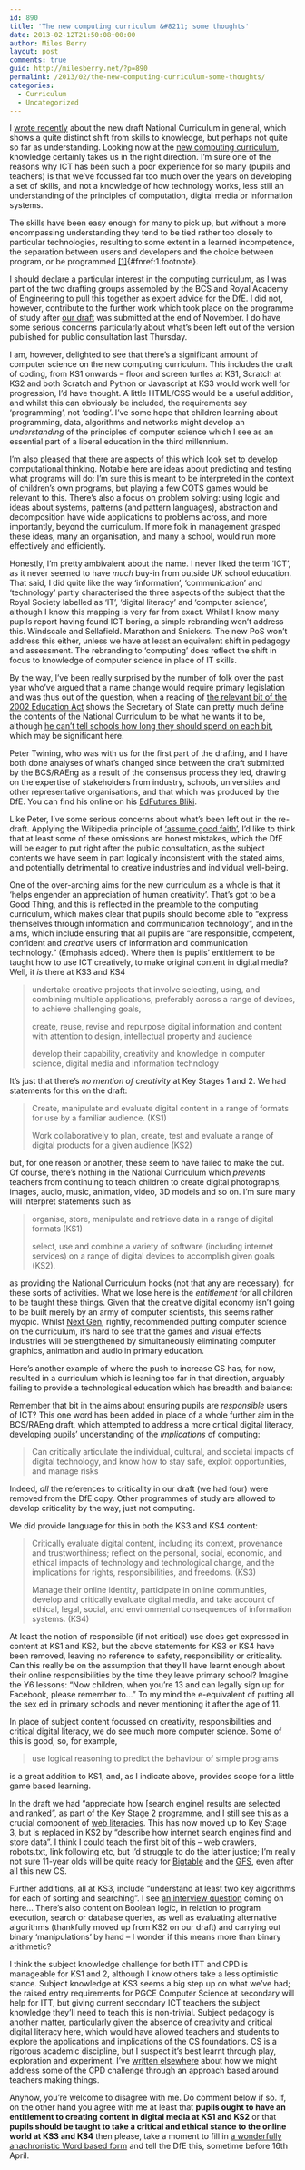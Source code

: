 ```yaml
---
id: 890
title: 'The new computing curriculum &#8211; some thoughts'
date: 2013-02-12T21:50:08+00:00
author: Miles Berry
layout: post 
comments: true
guid: http://milesberry.net/?p=890
permalink: /2013/02/the-new-computing-curriculum-some-thoughts/
categories:
  - Curriculum
  - Uncategorized
---
```

I [wrote recently](http://milesberry.net/2013/02/my-first-reactions-to-the-new-national-curriculum/) about the new draft National Curriculum in general, which shows a quite distinct shift from skills to knowledge, but perhaps not quite so far as understanding. Looking now at the [new computing curriculum](https://media.education.gov.uk/assets/files/pdf/c/computing%2004-02-13_001.pdf), knowledge certainly takes us in the right direction. I’m sure one of the reasons why ICT has been such a poor experience for so many (pupils and teachers) is that we’ve focussed far too much over the years on developing a set of skills, and not a knowledge of how technology works, less still an understanding of the principles of computation, digital media or information systems.

The skills have been easy enough for many to pick up, but without a more encompassing understanding they tend to be tied rather too closely to particular technologies, resulting to some extent in a learned incompetence, the separation between users and developers and the choice between program, or be programmed [[1]](#fn:1 "see footnote"){#fnref:1.footnote}.

I should declare a particular interest in the computing curriculum, as I was part of the two drafting groups assembled by the BCS and Royal Academy of Engineering to pull this together as expert advice for the DfE. I did not, however, contribute to the further work which took place on the programme of study after [our draft](http://bit.ly/ictdraft) was submitted at the end of November. I do have some serious concerns particularly about what’s been left out of the version published for public consultation last Thursday.

I am, however, delighted to see that there’s a significant amount of computer science on the new computing curriculum. This includes the craft of coding, from KS1 onwards &#8211; floor and screen turtles at KS1, Scratch at KS2 and both Scratch and Python or Javascript at KS3 would work well for progression, I’d have thought. A little HTML/CSS would be a useful addition, and whilst this can obviously be included, the requirements say ‘programming’, not ‘coding’. I’ve some hope that children learning about programming, data, algorithms and networks might develop an _understanding_ of the principles of computer science which I see as an essential part of a liberal education in the third millennium.

I’m also pleased that there are aspects of this which look set to develop computational thinking. Notable here are ideas about predicting and testing what programs will do: I’m sure this is meant to be interpreted in the context of children’s own programs, but playing a few COTS games would be relevant to this. There’s also a focus on problem solving: using logic and ideas about systems, patterns (and pattern languages), abstraction and decomposition have wide applications to problems across, and more importantly, beyond the curriculum. If more folk in management grasped these ideas, many an organisation, and many a school, would run more effectively and efficiently.

Honestly, I’m pretty ambivalent about the name. I never liked the term ‘ICT’, as it never seemed to have _much_ buy-in from outside UK school education. That said, I did quite like the way ‘information’, ‘communication’ and ‘technology’ partly characterised the three aspects of the subject that the Royal Society labelled as ‘IT’, ‘digital literacy’ and ‘computer science’, although I know this mapping is very far from exact. Whilst I know many pupils report having found ICT boring, a simple rebranding won’t address this. Windscale and Sellafield. Marathon and Snickers. The new PoS won’t address this either, unless we have at least an equivalent shift in pedagogy and assessment. The rebranding to ‘computing’ does reflect the shift in focus to knowledge of computer science in place of IT skills.

By the way, I’ve been really surprised by the number of folk over the past year who’ve argued that a name change would require primary legislation and was thus out of the question, when a reading of [the relevant bit of the 2002 Education Act](http://www.legislation.gov.uk/ukpga/2002/32/section/84) shows the Secretary of State can pretty much define the contents of the National Curriculum to be what he wants it to be, although [he can’t tell schools how long they should spend on each bit](http://www.legislation.gov.uk/ukpga/2002/32/section/87), which may be significant here.

Peter Twining, who was with us for the first part of the drafting, and I have both done analyses of what’s changed since between the draft submitted by the BCS/RAEng as a result of the consensus process they led, drawing on the expertise of stakeholders from industry, schools, universities and other representative organisations, and that which was produced by the DfE. You can find his online on his [EdFutures Bliki](http://edfutures.net/PeterT%27s_bliki#12-Feb-2013_Digital_literacy_does_not_compute).

Like Peter, I’ve some serious concerns about what’s been left out in the re-draft. Applying the Wikipedia principle of [‘assume good faith’](http://en.wikipedia.org/wiki/Wikipedia:Assume_good_faith), I’d like to think that at least some of these omissions are honest mistakes, which the DfE will be eager to put right after the public consultation, as the subject contents we have seem in part logically inconsistent with the stated aims, and potentially detrimental to creative industries and individual well-being.

One of the over-arching aims for the new curriculum as a whole is that it ‘helps engender an appreciation of human creativity’. That’s got to be a Good Thing, and this is reflected in the preamble to the computing curriculum, which makes clear that pupils should become able to “express themselves through information and communication technology”, and in the aims, which include ensuring that all pupils are “are responsible, competent, confident and _creative_ users of information and communication technology.” (Emphasis added). Where then is pupils’ entitlement to be taught how to use ICT creatively, to make original content in digital media? Well, it _is_ there at KS3 and KS4

> undertake creative projects that involve selecting, using, and combining multiple applications, preferably across a range of devices, to achieve challenging goals,
> 
> create, reuse, revise and repurpose digital information and content with attention to design, intellectual property and audience
> 
> develop their capability, creativity and knowledge in computer science, digital media and information technology

It’s just that there’s _no mention of creativity_ at Key Stages 1 and 2. We had statements for this on the draft:

> Create, manipulate and evaluate digital content in a range of formats for use by a familiar audience. (KS1)
> 
> Work collaboratively to plan, create, test and evaluate a range of digital products for a given audience (KS2)

but, for one reason or another, these seem to have failed to make the cut. Of course, there’s nothing in the National Curriculum which _prevents_ teachers from continuing to teach children to create digital photographs, images, audio, music, animation, video, 3D models and so on. I’m sure many will interpret statements such as

> organise, store, manipulate and retrieve data in a range of digital formats (KS1)
> 
> select, use and combine a variety of software (including internet services) on a range of digital devices to accomplish given goals (KS2).

as providing the National Curriculum hooks (not that any are necessary), for these sorts of activities. What we lose here is the _entitlement_ for all children to be taught these things. Given that the creative digital economy isn’t going to be built merely by an army of computer scientists, this seems rather myopic. Whilst [Next Gen](http://www.nesta.org.uk/publications/assets/features/next_gen), rightly, recommended putting computer science on the curriculum, it’s hard to see that the games and visual effects industries will be strengthened by simultaneously eliminating computer graphics, animation and audio in primary education.

Here’s another example of where the push to increase CS has, for now, resulted in a curriculum which is leaning too far in that direction, arguably failing to provide a technological education which has breadth and balance:

Remember that bit in the aims about ensuring pupils are _responsible_ users of ICT? This one word has been added in place of a whole further aim in the BCS/RAEng draft, which attempted to address a more critical digital literacy, developing pupils’ understanding of the _implications_ of computing:

> Can critically articulate the individual, cultural, and societal impacts of digital technology, and know how to stay safe, exploit opportunities, and manage risks

Indeed, _all_ the references to criticality in our draft (we had four) were removed from the DfE copy. Other programmes of study are allowed to develop criticality by the way, just not computing.

We did provide language for this in both the KS3 and KS4 content:

> Critically evaluate digital content, including its context, provenance and trustworthiness; reflect on the personal, social, economic, and ethical impacts of technology and technological change, and the implications for rights, responsibilities, and freedoms. (KS3)
> 
> Manage their online identity, participate in online communities, develop and critically evaluate digital media, and take account of ethical, legal, social, and environmental consequences of information systems. (KS4)

At least the notion of responsible (if not critical) use does get expressed in content at KS1 and KS2, but the above statements for KS3 or KS4 have been removed, leaving no reference to safety, responsibility or criticality. Can this really be on the assumption that they’ll have learnt enough about their online responsibilities by the time they leave primary school? Imagine the Y6 lessons: “Now children, when you’re 13 and can legally sign up for Facebook, please remember to…” To my mind the e-equivalent of putting all the sex ed in primary schools and never mentioning it after the age of 11.

In place of subject content focussed on creativity, responsibilities and critical digital literacy, we do see much more computer science. Some of this is good, so, for example,

> use logical reasoning to predict the behaviour of simple programs

is a great addition to KS1, and, as I indicate above, provides scope for a little game based learning.

In the draft we had “appreciate how [search engine] results are selected and ranked”, as part of the Key Stage 2 programme, and I still see this as a crucial component of [web literacies](https://wiki.mozilla.org/Learning/WebLiteraciesWhitePaper). This has now moved up to Key Stage 3, but is replaced in KS2 by “describe how internet search engines find and store data”. I think I could teach the first bit of this &#8211; web crawlers, robots.txt, link following etc, but I’d struggle to do the latter justice; I’m really not sure 11-year olds will be quite ready for [Bigtable](http://static.googleusercontent.com/external_content/untrusted_dlcp/research.google.com/en//archive/bigtable-osdi06.pdf) and the [GFS](http://static.googleusercontent.com/external_content/untrusted_dlcp/research.google.com/en//archive/gfs-sosp2003.pdf), even after all this new CS.

Further additions, all at KS3, include “understand at least two key algorithms for each of sorting and searching”. I see [an interview question](http://www.youtube.com/watch?v=k4RRi_ntQc8) coming on here… There’s also content on Boolean logic, in relation to program execution, search or database queries, as well as evaluating alternative algorithms (thankfully moved up from KS2 on our draft) and carrying out binary ‘manipulations’ by hand &#8211; I wonder if this means more than binary arithmetic?

I think the subject knowledge challenge for both ITT and CPD is manageable for KS1 and 2, although I know others take a less optimistic stance. Subject knowledge at KS3 seems a big step up on what we’ve had; the raised entry requirements for PGCE Computer Science at secondary will help for ITT, but giving current secondary ICT teachers the subject knowledge they’ll need to teach this is non-trivial. Subject pedagogy is another matter, particularly given the absence of creativity and critical digital literacy here, which would have allowed teachers and students to explore the applications and implications of the CS foundations. CS is a rigorous academic discipline, but I suspect it’s best learnt through play, exploration and experiment. I’ve [written elsewhere](http://milesberry.net/2013/02/cpd-through-making/) about how we might address some of the CPD challenge through an approach based around teachers making things.

Anyhow, you’re welcome to disagree with me. Do comment below if so. If, on the other hand you agree with me at least that **pupils ought to have an entitlement to creating content in digital media at KS1 and KS2** or that **pupils should be taught to take a critical and ethical stance to the online world at KS3 and KS4** then please, take a moment to fill in [a wonderfully anachronistic Word based form](http://www.education.gov.uk/aboutdfe/departmentalinformation/consultations/a00221262/reform-national-curriculum) and tell the DfE this, sometime before 16th April.

[^1]:    Rushkoff, D. (2011) 
    _[Program or be Programmed](http://www.orbooks.com/catalog/program/)_ OR Books  [↩](#fnref:1 "return to article"){.reversefootnote}